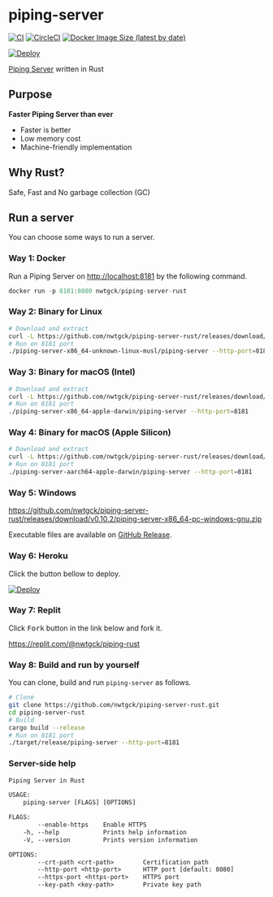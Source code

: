# piping-server
[![CI](https://github.com/nwtgck/piping-server-rust/workflows/CI/badge.svg)](https://github.com/nwtgck/piping-server-rust/actions) [![CircleCI](https://circleci.com/gh/nwtgck/piping-server-rust.svg?style=shield)](https://circleci.com/gh/nwtgck/piping-server-rust) [![Docker Image Size (latest by date)](https://img.shields.io/docker/image-size/nwtgck/piping-server-rust)](https://hub.docker.com/r/nwtgck/piping-server-rust)

[![Deploy](https://www.herokucdn.com/deploy/button.svg)](https://heroku.com/deploy)

[Piping Server](https://github.com/nwtgck/piping-server) written in Rust

## Purpose
**Faster Piping Server than ever**  

* Faster is better
* Low memory cost
* Machine-friendly implementation

## Why Rust?
Safe, Fast and No garbage collection (GC)

## Run a server
You can choose some ways to run a server.

### Way 1: Docker
Run a Piping Server on <http://localhost:8181> by the following command.

```rs
docker run -p 8181:8080 nwtgck/piping-server-rust
```

### Way 2: Binary for Linux

```bash
# Download and extract
curl -L https://github.com/nwtgck/piping-server-rust/releases/download/v0.10.2/piping-server-x86_64-unknown-linux-musl.tar.gz | tar xzf -
# Run on 8181 port
./piping-server-x86_64-unknown-linux-musl/piping-server --http-port=8181
```

### Way 3: Binary for macOS (Intel)

```bash
# Download and extract
curl -L https://github.com/nwtgck/piping-server-rust/releases/download/v0.10.2/piping-server-x86_64-apple-darwin.tar.gz | tar xzf -
# Run on 8181 port
./piping-server-x86_64-apple-darwin/piping-server --http-port=8181
```

### Way 4: Binary for macOS (Apple Silicon)

```bash
# Download and extract
curl -L https://github.com/nwtgck/piping-server-rust/releases/download/v0.10.2/piping-server-aarch64-apple-darwin.tar.gz | tar xzf -
# Run on 8181 port
./piping-server-aarch64-apple-darwin/piping-server --http-port=8181
```

### Way 5: Windows

<https://github.com/nwtgck/piping-server-rust/releases/download/v0.10.2/piping-server-x86_64-pc-windows-gnu.zip>  

Executable files are available on [GitHub Release](https://github.com/nwtgck/piping-server-rust/releases).

### Way 6: Heroku

Click the button bellow to deploy.

[![Deploy](https://www.herokucdn.com/deploy/button.svg)](https://heroku.com/deploy)

### Way 7: Replit

Click <kbd>Fork</kbd> button in the link below and fork it.

<https://replit.com/@nwtgck/piping-rust>

### Way 8: Build and run by yourself
You can clone, build and run `piping-server` as follows.

```bash
# Clone
git clone https://github.com/nwtgck/piping-server-rust.git
cd piping-server-rust
# Build
cargo build --release
# Run on 8181 port
./target/release/piping-server --http-port=8181
```

### Server-side help

```txt
Piping Server in Rust

USAGE:
    piping-server [FLAGS] [OPTIONS]

FLAGS:
        --enable-https    Enable HTTPS
    -h, --help            Prints help information
    -V, --version         Prints version information

OPTIONS:
        --crt-path <crt-path>        Certification path
        --http-port <http-port>      HTTP port [default: 8080]
        --https-port <https-port>    HTTPS port
        --key-path <key-path>        Private key path
```
